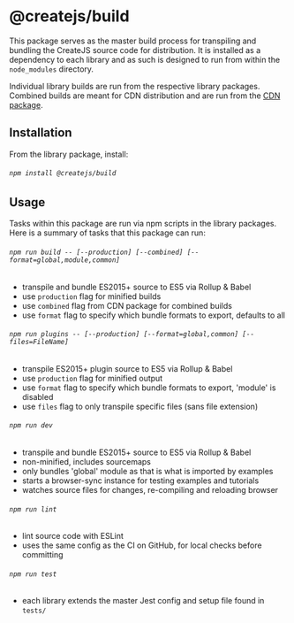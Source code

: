 # @createjs/build

This package serves as the master build process for transpiling and bundling the CreateJS source code for distribution. It is installed as a dependency to each library and as such is designed to run from within the `node_modules` directory.

Individual library builds are run from the respective library packages. Combined builds are meant for CDN distribution and are run from the [CDN package](https://github.com/createjs/cdn).

## Installation

From the library package, install:
###### `npm install @createjs/build`

## Usage

Tasks within this package are run via npm scripts in the library packages. Here is a summary of tasks that this package can run:

###### `npm run build -- [--production] [--combined] [--format=global,module,common]`

- transpile and bundle ES2015+ source to ES5 via Rollup & Babel
- use `production` flag for minified builds
- use `combined` flag from CDN package for combined builds
- use `format` flag to specify which bundle formats to export, defaults to all

###### `npm run plugins -- [--production] [--format=global,common] [--files=FileName]`

- transpile ES2015+ plugin source to ES5 via Rollup & Babel
- use `production` flag for minified output
- use `format` flag to specify which bundle formats to export, 'module' is disabled
- use `files` flag to only transpile specific files (sans file extension)

###### `npm run dev`

- transpile and bundle ES2015+ source to ES5 via Rollup & Babel
- non-minified, includes sourcemaps
- only bundles 'global' module as that is what is imported by examples
- starts a browser-sync instance for testing examples and tutorials
- watches source files for changes, re-compiling and reloading browser

###### `npm run lint`

- lint source code with ESLint
- uses the same config as the CI on GitHub, for local checks before committing

###### `npm run test`

- each library extends the master Jest config and setup file found in `tests/`

